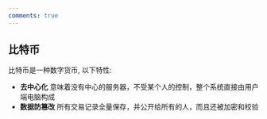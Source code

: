 ```yaml
---
comments: true
--- 
```




## 比特币
比特币是一种数字货币, 以下特性:

- **去中心化** 意味着没有中心的服务器，不受某个人的控制，整个系统直接由用户端电脑构成
- **数据防篡改** 所有交易记录全量保存，并公开给所有的人，而且还被加密和校验